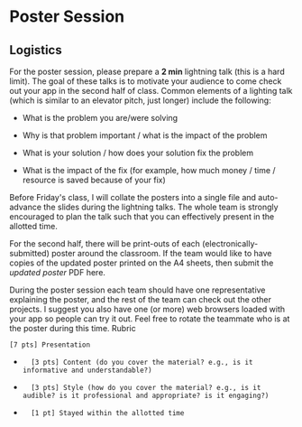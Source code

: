 # Poster Session

## Logistics

For the poster session, please prepare a **2 min** lightning talk (this is a hard limit). The goal of these talks is to motivate your audience to come check out your app in the second half of class. Common elements of a lighting talk (which is similar to an elevator pitch, just longer) include the following:

* What is the problem you are/were solving

* Why is that problem important / what is the impact of the problem

* What is your solution / how does your solution fix the problem

* What is the impact of the fix (for example, how much money / time / resource is saved because of your fix)

 

Before Friday's class, I will collate the posters into a single file and auto-advance the slides during the lightning talks. The whole team is strongly encouraged to plan the talk such that you can effectively present in the allotted time.

For the second half, there will be print-outs of each (electronically-submitted) poster around the classroom. If the team would like to have copies of the updated poster printed on the A4 sheets, then submit the *updated poster* PDF here.

During the poster session each team should have one representative explaining the poster, and the rest of the team can check out the other projects. I suggest you also have one (or more) web browsers loaded with your app so people can try it out. Feel free to rotate the teammate who is at the poster during this time.
Rubric

    [7 pts] Presentation
*       [3 pts] Content (do you cover the material? e.g., is it informative and understandable?)
*       [3 pts] Style (how do you cover the material? e.g., is it audible? is it professional and appropriate? is it engaging?)
*       [1 pt] Stayed within the allotted time

